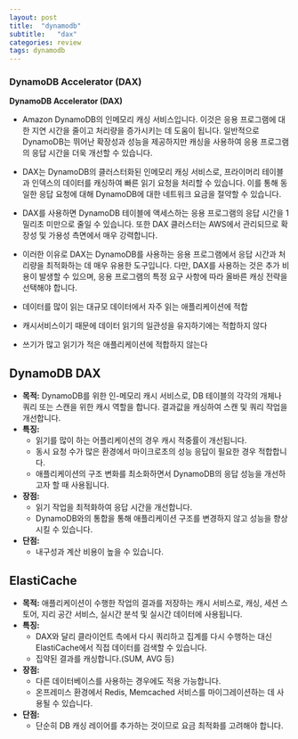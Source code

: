 ```yaml
---
layout: post
title:  "dynamodb"
subtitle:   "dax"
categories: review
tags: dynamodb
---
```


### DynamoDB Accelerator (DAX)

**DynamoDB Accelerator (DAX)**
- Amazon DynamoDB의 인메모리 캐싱 서비스입니다. 이것은 응용 프로그램에 대한 지연 시간을 줄이고 처리량을 증가시키는 데 도움이 됩니다. 일반적으로 DynamoDB는 뛰어난 확장성과 성능을 제공하지만 캐싱을 사용하여 응용 프로그램의 응답 시간을 더욱 개선할 수 있습니다.

- DAX는 DynamoDB의 클러스터화된 인메모리 캐싱 서비스로, 프라이머리 테이블과 인덱스의 데이터를 캐싱하여 빠른 읽기 요청을 처리할 수 있습니다. 이를 통해 동일한 응답 요청에 대해 DynamoDB에 대한 네트워크 요금을 절약할 수 있습니다.

- DAX를 사용하면 DynamoDB 테이블에 액세스하는 응용 프로그램의 응답 시간을 1밀리초 미만으로 줄일 수 있습니다. 또한 DAX 클러스터는 AWS에서 관리되므로 확장성 및 가용성 측면에서 매우 강력합니다.

- 이러한 이유로 DAX는 DynamoDB를 사용하는 응용 프로그램에서 응답 시간과 처리량을 최적화하는 데 매우 유용한 도구입니다. 다만, DAX를 사용하는 것은 추가 비용이 발생할 수 있으며, 응용 프로그램의 특정 요구 사항에 따라 올바른 캐싱 전략을 선택해야 합니다.

- 데이터를 많이 읽는 대규모 데이터에서 자주 읽는 애플리케이션에 적합

- 캐시서비스이기 때문에 데이터 읽기의 일관성을 유지하기에는 적합하지 않다

- 쓰기가 많고 읽기가 적은 애플리케이션에 적합하지 않는다


## DynamoDB DAX

- **목적:** DynamoDB를 위한 인-메모리 캐시 서비스로, DB 테이블의 각각의 개체나 쿼리 또는 스캔을 위한 캐시 역할을 합니다. 결과값을 캐싱하여 스캔 및 쿼리 작업을 개선합니다.
- **특징:**
  - 읽기를 많이 하는 어플리케이션의 경우 캐시 적중률이 개선됩니다.
  - 동시 요청 수가 많은 환경에서 마이크로초의 성능 응답이 필요한 경우 적합합니다.
  - 애플리케이션의 구조 변화를 최소화하면서 DynamoDB의 응답 성능을 개선하고자 할 때 사용됩니다.
- **장점:**
  - 읽기 작업을 최적화하여 응답 시간을 개선합니다.
  - DynamoDB와의 통합을 통해 애플리케이션 구조를 변경하지 않고 성능을 향상시킬 수 있습니다.
- **단점:**
  - 내구성과 계산 비용이 높을 수 있습니다.

## ElastiCache

- **목적:** 애플리케이션이 수행한 작업의 결과를 저장하는 캐시 서비스로, 캐싱, 세션 스토어, 지리 공간 서비스, 실시간 분석 및 실시간 데이터에 사용됩니다.
- **특징:**
  - DAX와 달리 클라이언트 측에서 다시 쿼리하고 집계를 다시 수행하는 대신 ElastiCache에서 직접 데이터를 검색할 수 있습니다.
  - 집약된 결과를 캐싱합니다.(SUM, AVG 등)
- **장점:**
  - 다른 데이터베이스를 사용하는 경우에도 적용 가능합니다.
  - 온프레미스 환경에서 Redis, Memcached 서비스를 마이그레이션하는 데 사용될 수 있습니다.
- **단점:**
  - 단순히 DB 캐싱 레이어를 추가하는 것이므로 요금 최적화를 고려해야 합니다.

